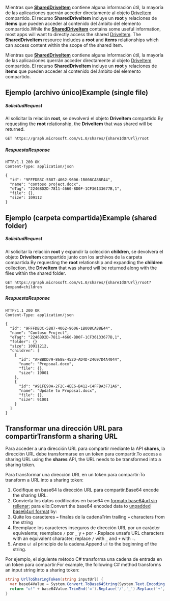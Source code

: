 <span data-ttu-id="c553b-p101">Mientras que [**SharedDriveItem**](../resources/shareddriveitem.md) contiene alguna información útil, la mayoría de las aplicaciones querrán acceder directamente al objeto [DriveItem](../resources/driveitem.md) compartido. El recurso **SharedDriveItem** incluye un **root** y relaciones de **items** que pueden acceder al contenido del ámbito del elemento compartido.</span><span class="sxs-lookup"><span data-stu-id="c553b-p101">While the [**SharedDriveItem**](../resources/shareddriveitem.md) contains some useful information, most apps will want to directly access the shared [DriveItem](../resources/driveitem.md). The **SharedDriveItem** resource includes a **root** and **items** relationships which can access content within the scope of the shared item.</span></span>

Mientras que [**SharedDriveItem**](../resources/shareddriveitem.md) contiene alguna información útil, la mayoría de las aplicaciones querrán acceder directamente al objeto [DriveItem](../resources/driveitem.md) compartido. El recurso **SharedDriveItem** incluye un **root** y relaciones de **items** que pueden acceder al contenido del ámbito del elemento compartido.

## <a name="example-single-file"></a><span data-ttu-id="c553b-122">Ejemplo (archivo único)</span><span class="sxs-lookup"><span data-stu-id="c553b-122">Example (single file)</span></span>

##### <a name="request"></a><span data-ttu-id="c553b-123">Solicitud</span><span class="sxs-lookup"><span data-stu-id="c553b-123">Request</span></span>

<span data-ttu-id="c553b-124">Al solicitar la relación **root**, se devolverá el objeto **DriveItem** compartido.</span><span class="sxs-lookup"><span data-stu-id="c553b-124">By requesting the **root** relationship, the **DriveItem** that was shared will be returned.</span></span>

```http
GET https://graph.microsoft.com/v1.0/shares/{shareIdOrUrl}/root
```

##### <a name="response"></a><span data-ttu-id="c553b-125">Respuesta</span><span class="sxs-lookup"><span data-stu-id="c553b-125">Response</span></span>

```http
HTTP/1.1 200 OK
Content-Type: application/json

{
  "id": "9FFFDB3C-5B87-4062-9606-1B008CA88E44",
  "name": "contoso project.docx",
  "eTag": "2246BD2D-7811-4660-BD0F-1CF36133677B,1",
  "file": {},
  "size": 109112
}
```

## <a name="example-shared-folder"></a><span data-ttu-id="c553b-126">Ejemplo (carpeta compartida)</span><span class="sxs-lookup"><span data-stu-id="c553b-126">Example (shared folder)</span></span>

##### <a name="request"></a><span data-ttu-id="c553b-127">Solicitud</span><span class="sxs-lookup"><span data-stu-id="c553b-127">Request</span></span>

<span data-ttu-id="c553b-128">Al solicitar la relación **root** y expandir la colección **children**, se devolverá el objeto **DriveItem** compartido junto con los archivos de la carpeta compartida.</span><span class="sxs-lookup"><span data-stu-id="c553b-128">By requesting the **root** relationship and expanding the **children** collection, the **DriveItem** that was shared will be returned along with the files within the shared folder.</span></span>

```http
GET https://graph.microsoft.com/v1.0/shares/{shareIdOrUrl}/root?$expand=children
```

##### <a name="response"></a><span data-ttu-id="c553b-129">Respuesta</span><span class="sxs-lookup"><span data-stu-id="c553b-129">Response</span></span>

```http
HTTP/1.1 200 OK
Content-Type: application/json

{
  "id": "9FFFDB3C-5B87-4062-9606-1B008CA88E44",
  "name": "Contoso Project",
  "eTag": "2246BD2D-7811-4660-BD0F-1CF36133677B,1",
  "folder": {}
  "size": 10911212,
  "children": [
    {
      "id": "AFBBDD79-868E-452D-AD4D-24697D4A4044",
      "name": "Propsoal.docx",
      "file": {},
      "size": 19001
    },
    {
      "id": "A91FE90A-2F2C-4EE6-B412-C4FFBA3F71A6",
      "name": "Update to Proposal.docx",
      "file": {},
      "size": 91001
    }
  ]
}
```

## <a name="transform-a-sharing-url"></a><span data-ttu-id="c553b-130">Transformar una dirección URL para compartir</span><span class="sxs-lookup"><span data-stu-id="c553b-130">Transform a sharing URL</span></span>

<span data-ttu-id="c553b-131">Para acceder a una dirección URL para compartir mediante la API **shares**, la dirección URL debe transformarse en un token para compartir.</span><span class="sxs-lookup"><span data-stu-id="c553b-131">To access a sharing URL using the **shares** API, the URL needs to be transformed into a sharing token.</span></span>

<span data-ttu-id="c553b-132">Para transformar una dirección URL en un token para compartir:</span><span class="sxs-lookup"><span data-stu-id="c553b-132">To transform a URL into a sharing token:</span></span>

1. <span data-ttu-id="c553b-133">Codifique en base64 la dirección URL para compartir.</span><span class="sxs-lookup"><span data-stu-id="c553b-133">Base64 encode the sharing URL.</span></span>
2. <span data-ttu-id="c553b-134">Convierta los datos codificados en base64 en [formato base64url sin rellenar](https://en.wikipedia.org/wiki/Base64); para ello:</span><span class="sxs-lookup"><span data-stu-id="c553b-134">Convert the base64 encoded data to [unpadded base64url format](https://en.wikipedia.org/wiki/Base64) by:</span></span>
  1. <span data-ttu-id="c553b-135">Quite los caracteres `=` finales de la cadena</span><span class="sxs-lookup"><span data-stu-id="c553b-135">Trim trailing `=` characters from the string</span></span>
  2. <span data-ttu-id="c553b-136">Reemplace los caracteres inseguros de dirección URL por un carácter equivalente; reemplace `/` por `_` y `+` por `-`.</span><span class="sxs-lookup"><span data-stu-id="c553b-136">Replace unsafe URL characters with an equivalent character; replace `/` with `_` and `+` with `-`.</span></span>
3. <span data-ttu-id="c553b-137">Anexe `u!` al principio de la cadena.</span><span class="sxs-lookup"><span data-stu-id="c553b-137">Append `u!` to the beginning of the string.</span></span>

<span data-ttu-id="c553b-138">Por ejemplo, el siguiente método C# transforma una cadena de entrada en un token para compartir:</span><span class="sxs-lookup"><span data-stu-id="c553b-138">For example, the following C# method transforms an input string into a sharing token:</span></span>

```csharp
string UrlToSharingToken(string inputUrl) {
  var base64Value = System.Convert.ToBase64String(System.Text.Encoding.UTF8.GetBytes(inputUrl));
  return "u!" + base64Value.TrimEnd('=').Replace('/','_').Replace('+','-');
}
```

<!-- uuid: 8fcb5dbc-d5aa-4681-8e31-b001d5168d79
2015-10-25 14:57:30 UTC -->
<!-- {
  "type": "#page.annotation",
  "description": "Update permission",
  "keywords": "",
  "section": "documentation",
  "tocPath": "OneDrive/Item/Update permission"
}-->
